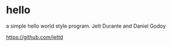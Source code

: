 # hello
a simple hello world style program.
Jett Durante and Daniel Godoy

https://github.com/jettd
